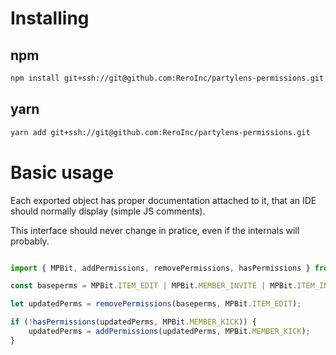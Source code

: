 # Installing

## npm

```sh
npm install git+ssh://git@github.com:ReroInc/partylens-permissions.git
```

## yarn

```sh
yarn add git+ssh://git@github.com:ReroInc/partylens-permissions.git
```

# Basic usage

Each exported object has proper documentation attached to it, that an IDE should normally display (simple JS comments).

This interface should never change in pratice, even if the internals will probably.

```javascript

import { MPBit, addPermissions, removePermissions, hasPermissions } from 'partylens-permission';

const baseperms = MPBit.ITEM_EDIT | MPBit.MEMBER_INVITE | MPBit.ITEM_INCREMENT;

let updatedPerms = removePermissions(baseperms, MPBit.ITEM_EDIT);

if (!hasPermissions(updatedPerms, MPBit.MEMBER_KICK)) {
	updatedPerms = addPermissions(updatedPerms, MPBit.MEMBER_KICK);
}
```
